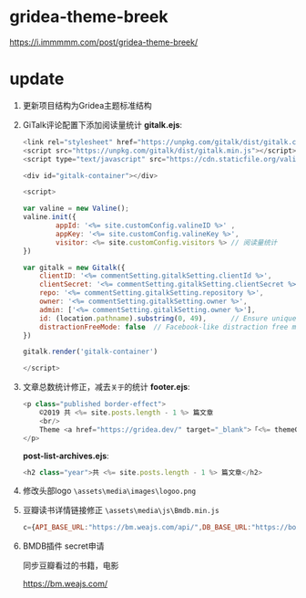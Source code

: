 # gridea-theme-breek
https://i.immmmm.com/post/gridea-theme-breek/

# update
1. 更新项目结构为Gridea主题标准结构

2. GiTalk评论配置下添加阅读量统计
    **gitalk.ejs**:
    ```javascript
    <link rel="stylesheet" href="https://unpkg.com/gitalk/dist/gitalk.css">
    <script src="https://unpkg.com/gitalk/dist/gitalk.min.js"></script>
    <script type="text/javascript" src="https://cdn.staticfile.org/valine/1.3.10/Valine.Pure.min.js"></script>

    <div id="gitalk-container"></div>

    <script>

    var valine = new Valine();
    valine.init({
            appId: '<%= site.customConfig.valineID %>' ,
            appKey: '<%= site.customConfig.valineKey %>',
            visitor: <%= site.customConfig.visitors %> // 阅读量统计
    })

    var gitalk = new Gitalk({
        clientID: '<%= commentSetting.gitalkSetting.clientId %>',
        clientSecret: '<%= commentSetting.gitalkSetting.clientSecret %>',
        repo: '<%= commentSetting.gitalkSetting.repository %>',
        owner: '<%= commentSetting.gitalkSetting.owner %>',
        admin: ['<%= commentSetting.gitalkSetting.owner %>'],
        id: (location.pathname).substring(0, 49),      // Ensure uniqueness and length less than 50
        distractionFreeMode: false  // Facebook-like distraction free mode
    })

    gitalk.render('gitalk-container')

    </script>

    ```

3. 文章总数统计修正，减去`关于`的统计
    **footer.ejs**:
    ```javascript
    <p class="published border-effect">
        ©2019 共 <%= site.posts.length - 1 %> 篇文章
        <br/>
        Theme <a href="https://gridea.dev/" target="_blank">「<%= themeConfig.themeName %>」</a> Powered by <a href="https://gridea.dev/" target="_blank">「Gridea」</a>
    </p>
    ```

    **post-list-archives.ejs**:
    ```javascript
    <h2 class="year">共 <%= site.posts.length - 1 %> 篇文章</h2>
    ```

4. 修改头部logo
`\assets\media\images\logoo.png`

5. 豆瓣读书详情链接修正
    `\assets\media\js\Bmdb.min.js`
    ```javascript
    c={API_BASE_URL:"https://bm.weajs.com/api/",DB_BASE_URL:"https://book.douban.com/subject/",
    ```
6. BMDB插件 secret申请

    同步豆瓣看过的书籍，电影
    
    https://bm.weajs.com/